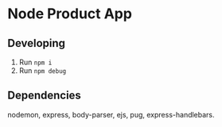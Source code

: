 # Node Product App

## Developing

1. Run `npm i`
2. Run `npm debug`

## Dependencies

nodemon, express, body-parser, ejs, pug, express-handlebars.
